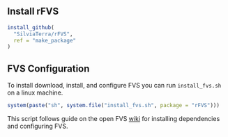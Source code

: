 ## Install rFVS
```r
install_github(
  "SilviaTerra/rFVS",
  ref = "make_package"
)
```

## FVS Configuration

To install download, install, and configure FVS you can run `install_fvs.sh` on a linux machine.

```r
system(paste("sh", system.file("install_fvs.sh", package = "rFVS")))
```

This script follows guide on the open FVS [wiki](https://sourceforge.net/p/open-fvs/wiki/BuildProcess_UnixAlike/) for installing dependencies and configuring FVS.
